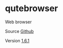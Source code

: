 # qutebrowser

Web browser

Source [Github](https://github.com/qutebrowser/qutebrowser)

Version [1.6.1](https://github.com/qutebrowser/qutebrowser/releases/tag/v1.6.1)
